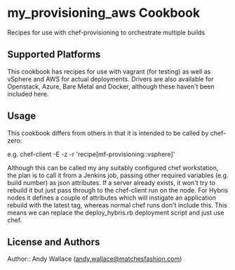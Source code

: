 my_provisioning_aws Cookbook
========================

Recipes for use with chef-provisioning to orchestrate multiple builds

## Supported Platforms

This cookbook has recipes for use with vagrant (for testing) as well as vSphere and AWS for actual deployments.
Drivers are also available for Openstack, Azure, Bare Metal and Docker, although these haven't been included here.

## Usage

This cookbook differs from others in that it is intended to be called by chef-zero:

e.g. chef-client -E <env> -z -r 'recipe[mf-provisioning::vsphere]'

Although this can be called my any suitably configured chef workstation, the plan is to call it
from a Jenkins job, passing other required variables (e.g. build number) as json attributes.
If a server already exists, it won't try to rebuild it but just pass through to the chef-client
run on the node. For Hybris nodes it defines a couple of attributes which will instigate an application
rebuild with the latest tag, whereas normal chef runs don't include this. This means we can replace the
deploy_hybris.rb deployment script and just use chef.

## License and Authors

Author:: Andy Wallace (<andy.wallace@matchesfashion.com>)
